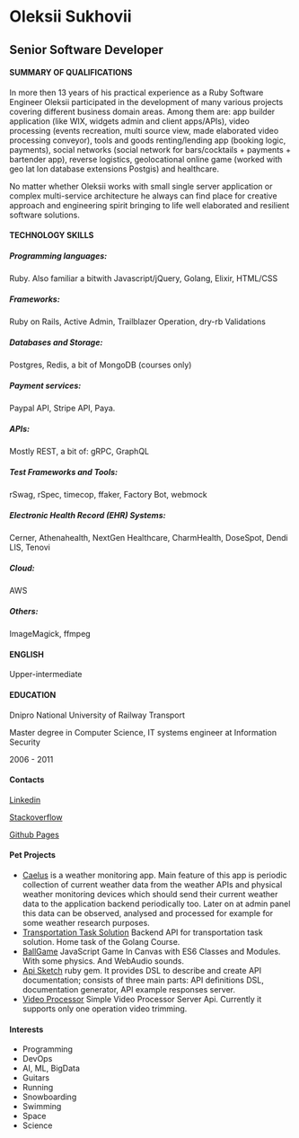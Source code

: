 # Oleksii Sukhovii
## Senior Software Developer

#### SUMMARY OF QUALIFICATIONS

In more then 13 years of his practical experience as a Ruby Software Engineer Oleksii participated in the development of many various projects covering different business domain areas. Among them are: app builder application (like WIX, widgets admin and client apps/APIs), video processing (events recreation, multi source view, made elaborated video processing conveyor), tools and goods renting/lending app (booking logic, payments), social networks (social network for bars/cocktails + payments + bartender app), reverse logistics, geolocational online game (worked with geo lat lon database extensions Postgis) and healthcare.

No matter whether Oleksii works with small single server application or complex multi-service architecture he always can find place for creative approach and engineering spirit bringing to life well elaborated and resilient software solutions.

#### TECHNOLOGY SKILLS

##### Programming languages:
Ruby. Also familiar a bitwith Javascript/jQuery, Golang, Elixir, HTML/CSS

##### Frameworks:
Ruby on Rails, Active Admin, Trailblazer Operation, dry-rb Validations

##### Databases and Storage:
Postgres, Redis, a bit of MongoDB (courses only)

##### Payment services:
Paypal API, Stripe API, Paya.

##### APIs:
Mostly REST, a bit of: gRPC, GraphQL

##### Test Frameworks and Tools:
rSwag, rSpec, timecop, ffaker, Factory Bot, webmock

##### Electronic Health Record (EHR) Systems:
Cerner, Athenahealth, NextGen Healthcare, CharmHealth, DoseSpot, Dendi LIS, Tenovi

##### Cloud:
AWS

##### Others:
ImageMagick, ffmpeg

#### ENGLISH
Upper-intermediate

#### EDUCATION
Dnipro National University of Railway Transport

Master degree in Computer Science, IT systems engineer at Information Security 

2006 - 2011

#### Contacts
 
[Linkedin](https://www.linkedin.com/in/oleksii-sukhovii-63512747/)

[Stackoverflow](https://stackoverflow.com/users/1052277/suhovius)

[Github Pages](https://suhovius.github.io/)

#### Pet Projects

- [Caelus](https://github.com/suhovius/caelus) is a weather monitoring app. Main feature of this app is periodic collection of current weather data from the weather APIs and physical weather monitoring devices which should send their current weather data to the application backend periodically too. Later on at admin panel this data can be observed, analysed and processed for example for some weather research purposes.
- [Transportation Task Solution](https://github.com/suhovius/transportation_task) Backend API for transportation task solution. Home task of the Golang Course.
- [BallGame](https://suhovius.github.io/projects/ball_game/index.html) JavaScript Game In Canvas with ES6 Classes and Modules. With some physics. And WebAudio sounds.
- [Api Sketch](https://github.com/suhovius/api_sketch) ruby gem. It provides DSL to describe and create API documentation; consists of three main parts: API definitions DSL, documentation generator, API example responses server.
- [Video Processor](https://github.com/suhovius/video_processor) Simple Video Processor Server Api. Currently it supports only one operation video trimming.

#### Interests

- Programming
- DevOps
- AI, ML, BigData
- Guitars
- Running
- Snowboarding
- Swimming
- Space
- Science
